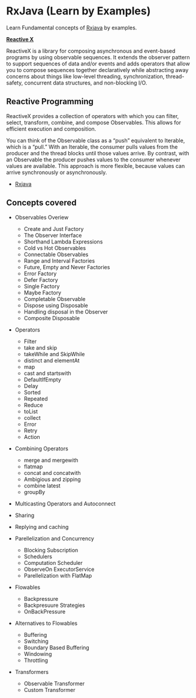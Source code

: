 # RxJava (Learn by Examples)
Learn Fundamental concepts of [Rxjava](https://github.com/ReactiveX/RxJava) by examples.


**[Reactive X](http://reactivex.io/intro.html)**

ReactiveX is a library for composing asynchronous and event-based programs by using observable sequences.
It extends the observer pattern to support sequences of data and/or events and adds operators that allow you to compose sequences together declaratively while abstracting away concerns about things like low-level threading, synchronization, thread-safety, concurrent data structures, and non-blocking I/O.

## Reactive Programming
ReactiveX provides a collection of operators with which you can filter, select, transform, combine, and compose Observables. This allows for efficient execution and composition.

You can think of the Observable class as a “push” equivalent to Iterable, which is a “pull.” With an Iterable, the consumer pulls values from the producer and the thread blocks until those values arrive. By contrast, with an Observable the producer pushes values to the consumer whenever values are available. This approach is more flexible, because values can arrive synchronously or asynchronously.


- [Rxjava](https://github.com/ReactiveX/RxJava)

## Concepts covered

- Observables Overiew
	- Create and Just Factory
	- The Observer Interface
	- Shorthand Lambda Expressions
	- Cold vs Hot Observables
	- Connectable Observables
	- Range and Interval Factories
	- Future, Empty and Never Factories
	- Error Factory
	- Defer Factory
	- Single Factory
	- Maybe Factory
	- Completable Observable
	- Dispose using Disposable
	- Handling disposal in the Observer
	- Composite Disposable

- Operators
	- Filter
	- take and skip
	- takeWhile and SkipWhile
	- distinct and elementAt
	- map
	- cast and startswith
	- DefaultIfEmpty
	- Delay
	- Sorted
	- Repeated
	- Reduce
	- toList
	- collect
	- Error
	- Retry
	- Action

- Combining Operators
	- merge and mergewith
	- flatmap
	- concat and concatwith
	- Ambigious and zipping
	- combine latest
	- groupBy

- Multicasting Operators and Autoconnect
- Sharing
- Replying and caching

- Parellelization and Concurrency
	- Blocking Subscription
	- Schedulers
	- Computation Scheduler
	- ObserveOn ExecutorService
	- Parellelization with FlatMap

- Flowables
	- Backpressure
	- Backpresuure Strategies
	- OnBackPressure

- Alternatives to Flowables
	- Buffering
	- Switching
	- Boundary Based Buffering
	- Windowing
	- Throttling

- Transformers
	- Observable Transformer
	- Custom Transformer


